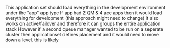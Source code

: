 This application set should load everything in the development environment under the "app" app type
If app had 2 QM & 4 ace apps then it would load everything for development (this approach might need to change)
It also works on active/failover and therefore it can groups the entire application stack
However if a second queue manager wanted to be run on a seperate cluster then applicationset defines placement and it would need to move down a level. this is likely 